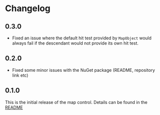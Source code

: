 # Changelog

## 0.3.0

- Fixed an issue where the default hit test provided by `MapObject` would always fail if the descendant would not provide its own hit test.

## 0.2.0

- Fixed some minor issues with the NuGet package (README, repository link etc)

## 0.1.0

This is the initial release of the map control. Details can be found in the [README](./README.md)